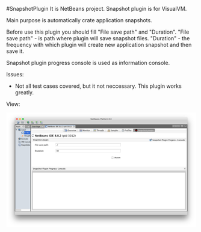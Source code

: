 #SnapshotPlugin
It is NetBeans project. Snapshot plugin is for VisualVM.

Main purpose is automatically crate application snapshots.

Before use this plugin you should fill "File save path" and "Duration". 
"File save path" - is path where plugin will save snapshot files. 
"Duration" - the frequency with which plugin will create new application snapshot and then save it.

Snapshot plugin progress console is used as information console.

Issues:
- Not all test cases covered, but it not neccessary. This plugin works greatly.

View:

![alt tag](https://raw.githubusercontent.com/krazzz/SnapshotPlugin/master/screenshot.png)
